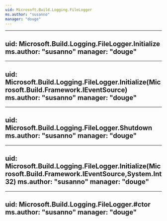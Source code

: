 ```yaml
---
uid: Microsoft.Build.Logging.FileLogger
ms.author: "susanno"
manager: "douge"
---
```


---
uid: Microsoft.Build.Logging.FileLogger.Initialize
ms.author: "susanno"
manager: "douge"
---

---
uid: Microsoft.Build.Logging.FileLogger.Initialize(Microsoft.Build.Framework.IEventSource)
ms.author: "susanno"
manager: "douge"
---

---
uid: Microsoft.Build.Logging.FileLogger.Shutdown
ms.author: "susanno"
manager: "douge"
---

---
uid: Microsoft.Build.Logging.FileLogger.Initialize(Microsoft.Build.Framework.IEventSource,System.Int32)
ms.author: "susanno"
manager: "douge"
---

---
uid: Microsoft.Build.Logging.FileLogger.#ctor
ms.author: "susanno"
manager: "douge"
---
